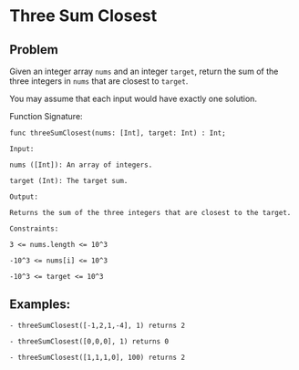 # Three Sum Closest

## Problem 

Given an integer array `nums` and an integer `target`, return the sum of the three integers in `nums` that are closest to `target`.

You may assume that each input would have exactly one solution.

Function Signature:

```motoko
func threeSumClosest(nums: [Int], target: Int) : Int;
```

```plaintext
Input:

nums ([Int]): An array of integers.

target (Int): The target sum.

Output:

Returns the sum of the three integers that are closest to the target.

Constraints:

3 <= nums.length <= 10^3

-10^3 <= nums[i] <= 10^3

-10^3 <= target <= 10^3
```

## Examples:
```plaintext
- threeSumClosest([-1,2,1,-4], 1) returns 2

- threeSumClosest([0,0,0], 1) returns 0

- threeSumClosest([1,1,1,0], 100) returns 2
```


